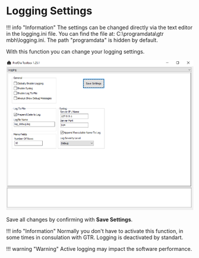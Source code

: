 # Logging Settings

!!! info "Information"
    The settings can be changed directly via the text editor in the logging.ini file.
    You can find the file at: C:\programdata\gtr mbh\logging.ini. 
    The path "programdata" is hidden by default.

With this function you can change your logging settings.

![Logging](images/Logging.png)

Save all changes by confirming with **Save Settings**.

!!! info "Information"
    Normally you don't have to activate this function, in some times in consulation with GTR.
    Logging is deactivated by standart.



!!! warning "Warning"
    Active logging may impact the software performance.
